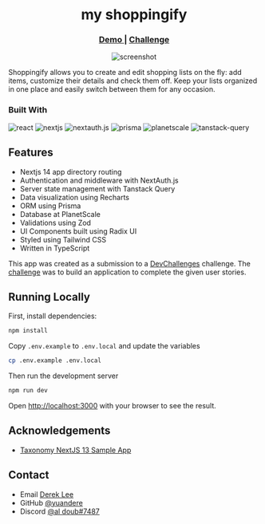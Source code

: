 <h1 align="center">my shoppingify</h1>

<div align="center">
  <h3>
    <a href="https://my-shoppingify.vercel.app">
      Demo
    </a>
    <span> | </span>
    <a href="https://legacy.devchallenges.io/challenges/mGd5VpbO4JnzU6I9l96x">
      Challenge
    </a>
  </h3>
</div>

<p align="center">
  <img alt="screenshot" src="https://github.com/yuandere/my-shoppingify/assets/22509961/a08d63f4-46b9-410d-b5d9-cc3e5b8b7818">
</p>

Shoppingify allows you to create and edit shopping lists on the fly: add items, customize their details and check them off. Keep your lists organized in one place and easily switch between them for any occasion.

### Built With

![react](https://img.shields.io/badge/React-61DAFB.svg?style=for-the-badge&logo=React&logoColor=black)
![nextjs](https://img.shields.io/badge/NextJS-grey?style=for-the-badge&logo=nextdotjs&logoColor=black)
![nextauth.js](https://img.shields.io/badge/nextauthjs-green?style=for-the-badge&logo=React&logoColor=black)
![prisma](https://img.shields.io/badge/prisma-blue?style=for-the-badge&logo=prisma&logoColor=black)
![planetscale](https://img.shields.io/badge/planetscale-red?style=for-the-badge&logo=planetscale&logoColor=black)
![tanstack-query](https://img.shields.io/badge/tanstack%20query-gold?style=for-the-badge&logo=reactquery&logoColor=black)

## Features

 - Nextjs 14 app directory routing
 - Authentication and middleware with NextAuth.js
 - Server state management with Tanstack Query
 - Data visualization using Recharts
 - ORM using Prisma
 - Database at PlanetScale
 - Validations using Zod
 - UI Components built using Radix UI
 - Styled using Tailwind CSS
 - Written in TypeScript

 This app was created as a submission to a [DevChallenges](https://devchallenges.io) challenge. The [challenge](https://legacy.devchallenges.io/challenges/mGd5VpbO4JnzU6I9l96x) was to build an application to complete the given user stories.

## Running Locally

First, install dependencies:

```bash
npm install
```

Copy `.env.example` to `.env.local` and update the variables

```bash
cp .env.example .env.local
```

Then run the development server

```bash
npm run dev
```

Open [http://localhost:3000](http://localhost:3000) with your browser to see the result.


## Acknowledgements

<!-- This section should list any articles or add-ons/plugins that helps you to complete the project. This is optional but it will help you in the future. For example -->

- [Taxonomy NextJS 13 Sample App](https://github.com/shadcn-ui/taxonomy)

## Contact

- Email [Derek Lee](mailto:derek.lee881@gmail.com)
- GitHub [@yuandere](https://github.com/yuandere)
- Discord [@al doub#7487](https://discordapp.com)
